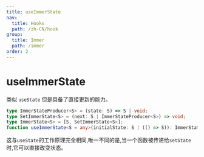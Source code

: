 ```yaml
---
title: useImmerState
nav:
  title: Hooks
  path: /zh-CN/hook
group:
  title: Immer
  path: /immer
order: 2
---
```


# useImmerState

类似 `useState` 但是具备了直接更新的能力。

```typescript
type ImmerStateProducer<S> = (state: S) => S | void;
type SetImmerState<S> = (next: S | ImmerStateProducer<S>) => void;
type ImmerState<S> = [S, SetImmerState<S>];
function useImmerState<S = any>(initialState: S | (() => S)): ImmerState<S>;
```

这与`useState`的工作原理完全相同,唯一不同的是,当一个函数被传递给`setState`时,它可以直接改变状态。

<code src='./demo/useImmerState.tsx'>


